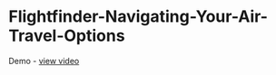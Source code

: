 # Flightfinder-Navigating-Your-Air-Travel-Options 
Demo - <a href="https://drive.google.com/file/d/12cVg1Q8Hovdo86cTHOKZGyNa0G0uo8BE/view?usp=drivesdk">view video</a>
